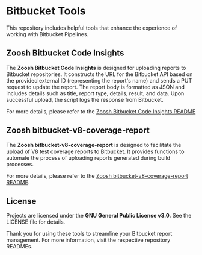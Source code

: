 # Bitbucket Tools

This repository includes helpful tools that enhance the experience of working with Bitbucket Pipelines.

## Zoosh Bitbucket Code Insights

The **Zoosh Bitbucket Code Insights** is designed for uploading reports to Bitbucket repositories. It constructs the URL for the Bitbucket API based on the provided external ID (representing the report's name) and sends a PUT request to update the report. The report body is formatted as JSON and includes details such as title, report type, details, result, and data. Upon successful upload, the script logs the response from Bitbucket.

For more details, please refer to the [Zoosh Bitbucket Code Insights README](packages/bitbucket-code-insights/README.md)

## Zoosh bitbucket-v8-coverage-report

The **Zoosh bitbucket-v8-coverage-report** is designed to facilitate the upload of V8 test coverage reports to Bitbucket. It provides functions to automate the process of uploading reports generated during build processes.

For more details, please refer to the [Zoosh bitbucket-v8-coverage-report README](packages/bitbucket-v8-coverage-report/README.md).

## License

Projects are licensed under the **GNU General Public License v3.0.** See the LICENSE file for details.

Thank you for using these tools to streamline your Bitbucket report management. For more information, visit the respective repository READMEs.